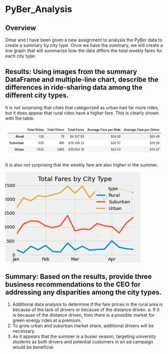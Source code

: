 # PyBer_Analysis

## Overview
Omar and I have been given a new assignment to analysis the PyBer data to create a summary by city type.  Once we have the summary, we will create a line graph that will summarize how the data differs the total weekly fares for each city type. 

## Results: Using images from the summary DataFrame and multiple-line chart, describe the differences in ride-sharing data among the different city types.
It is not surprising that cities that categorized as urban had far more rides, but it does appear that rural rides have a higher fare.  This is clearly shown with the table.

![PyBer_Summary Table](https://github.com/abiwat/PyBer_Analysis/blob/main/Analysis/summary.jpg)

It is also not surprising that the weekly fare are also higher in the summer.

![PyBer_fare_summary](https://github.com/abiwat/PyBer_Analysis/blob/main/Analysis/PyBer_fare_summary.png)

## Summary: Based on the results, provide three business recommendations to the CEO for addressing any disparities among the city types.
1. Additional data analysis to determine if the fare prices in the rural area is because of the lack of drivers or because of the distance driven.
  a. If it is because of the distance driven, then there is a possible market for green energy rides at a premium.
2. To grow urban and suburban market share, additional drivers will be necessary.
3. As it appears that the summer is a busier season, targeting university students as both drivers and potential customers in an ad campaign would be beneficial.  
